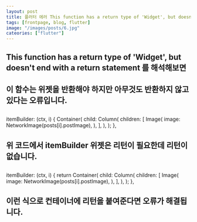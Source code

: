 ```yaml
---
layout: post
title: 플러터 에러 This function has a return type of 'Widget', but doesn't end with a return statement 해결하기
tags: [frontpage, blog, flutter]
image: "/images/posts/6.jpg"
cateories: ["flutter"]
---
```


## This function has a return type of 'Widget', but doesn't end with a return statement 를 해석해보면

## 이 함수는 위젯을 반환해야 하지만 아무것도 반환하지 않고 있다는 오류입니다.

##

itemBuilder: (ctx, i) {
Container(
child: Column(
children: [
Image(
image: NetworkImage(posts[i].postImage),
),
],
),
);
},

## 위 코드에서 itemBuilder 위젯은 리턴이 필요한데 리턴이 없습니다.

##

itemBuilder: (ctx, i) {
return Container(
child: Column(
children: [
Image(
image: NetworkImage(posts[i].postImage),
),
],
),
);
},

## 이런 식으로 컨테이너에 리턴을 붙여준다면 오류가 해결됩니다.
